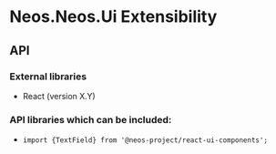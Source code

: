 # Neos.Neos.Ui Extensibility

## API

### External libraries

- React (version X.Y)


### API libraries which can be included:

-  `import {TextField} from '@neos-project/react-ui-components';`
